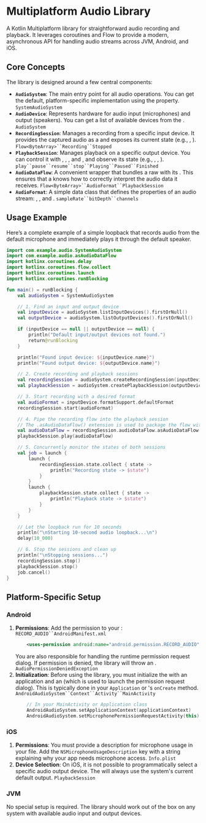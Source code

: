 # Multiplatform Audio Library
A Kotlin Multiplatform library for straightforward audio recording and playback. It leverages coroutines and Flow to provide a modern, asynchronous API for handling audio streams across JVM, Android, and iOS.

## Core Concepts
The library is designed around a few central components:
- **`AudioSystem`**: The main entry point for all audio operations. You can get the default, platform-specific implementation using the property. `SystemAudioSystem`
- **`AudioDevice`**: Represents hardware for audio input (microphones) and output (speakers). You can get a list of available devices from the . `AudioSystem`
- **`RecordingSession`**: Manages a recording from a specific input device. It provides the captured audio as a and exposes its current state (e.g., , ). `Flow<ByteArray>``Recording``Stopped`
- **`PlaybackSession`**: Manages playback on a specific output device. You can control it with , , , and , and observe its state (e.g., , , ). `play``pause``resume``stop``Playing``Paused``Finished`
- **`AudioDataFlow`**: A convenient wrapper that bundles a raw with its . This ensures that a knows how to correctly interpret the audio data it receives. `Flow<ByteArray>``AudioFormat``PlaybackSession`
- **`AudioFormat`**: A simple data class that defines the properties of an audio stream: , , and . `sampleRate``bitDepth``channels`

## Usage Example
Here’s a complete example of a simple loopback that records audio from the default microphone and immediately plays it through the default speaker.

```Kotlin
import com.example.audio.SystemAudioSystem
import com.example.audio.asAudioDataFlow
import kotlinx.coroutines.delay
import kotlinx.coroutines.flow.collect
import kotlinx.coroutines.launch
import kotlinx.coroutines.runBlocking

fun main() = runBlocking {
    val audioSystem = SystemAudioSystem

    // 1. Find an input and output device
    val inputDevice = audioSystem.listInputDevices().firstOrNull()
    val outputDevice = audioSystem.listOutputDevices().firstOrNull()

    if (inputDevice == null || outputDevice == null) {
        println("Default input/output devices not found.")
        return@runBlocking
    }

    println("Found input device: ${inputDevice.name}")
    println("Found output device: ${outputDevice.name}")

    // 2. Create recording and playback sessions
    val recordingSession = audioSystem.createRecordingSession(inputDevice)
    val playbackSession = audioSystem.createPlaybackSession(outputDevice)

    // 3. Start recording with a desired format
    val audioFormat = inputDevice.formatSupport.defaultFormat
    recordingSession.start(audioFormat)

    // 4. Pipe the recording flow into the playback session
    // The .asAudioDataFlow() extension is used to package the flow with its format
    val audioDataFlow = recordingSession.audioDataFlow.asAudioDataFlow(audioFormat)
    playbackSession.play(audioDataFlow)

    // 5. Concurrently monitor the states of both sessions
    val job = launch {
        launch {
            recordingSession.state.collect { state ->
                println("Recording state -> $state")
            }
        }
        launch {
            playbackSession.state.collect { state ->
                println("Playback state -> $state")
            }
        }
    }

    // Let the loopback run for 10 seconds
    println("\nStarting 10-second audio loopback...\n")
    delay(10_000)

    // 6. Stop the sessions and clean up
    println("\nStopping sessions...")
    recordingSession.stop()
    playbackSession.stop()
    job.cancel()
}
```

## Platform-Specific Setup

### Android
1. **Permissions**: Add the permission to your : `RECORD_AUDIO``AndroidManifest.xml`
    ```xml
        <uses-permission android:name="android.permission.RECORD_AUDIO" />
    ```
    You are also responsible for handling the runtime permission request dialog. If permission is denied, the library will throw an . `AudioPermissionDeniedException`
2. **Initialization**: Before using the library, you must initialize the with an application and an (which is used to launch the permission request dialog). This is typically done in your `Application` or 's `onCreate` method. `AndroidAudioSystem``Context``Activity``MainActivity`
    ```Kotlin
        // In your MainActivity or Application class
        AndroidAudioSystem.setApplicationContext(applicationContext)
        AndroidAudioSystem.setMicrophonePermissionRequestActivity(this)
    ```
   
### iOS
1. **Permissions**: You must provide a description for microphone usage in your file. Add the `NSMicrophoneUsageDescription` key with a string explaining why your app needs microphone access. `Info.plist`
2. **Device Selection**: On iOS, it is not possible to programmatically select a specific audio output device. The will always use the system's current default output. `PlaybackSession`

### JVM
No special setup is required. The library should work out of the box on any system with available audio input and output devices.
